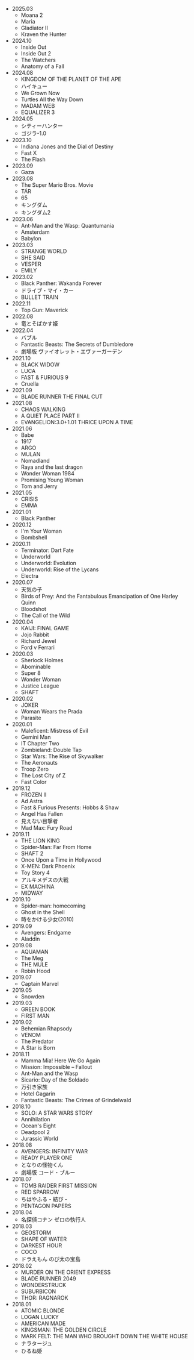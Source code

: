 * 2025.03
	* Moana 2
	* Maria
	* Gladiator II
	* Kraven the Hunter
* 2024.10
	* Inside Out
	* Inside Out 2
	* The Watchers
	* Anatomy of a Fall
* 2024.08
	* KINGDOM OF THE PLANET OF THE APE
	* ハイキュー
	* We Grown Now
	* Turtles All the Way Down
	* MADAM WEB
	* EQUALIZER 3
* 2024.05
	* シティーハンター
	* ゴジラ-1.0
* 2023.10
	* Indiana Jones and the Dial of Destiny
	* Fast X
	* The Flash
* 2023.09
	* Gaza
* 2023.08
	* The Super Mario Bros. Movie
	* TÁR
	* 65
	* キングダム
	* キングダム2
* 2023.06
	* Ant-Man and the Wasp: Quantumania
	* Amsterdam
	* Babylon
* 2023.03
	* STRANGE WORLD
	* SHE SAID
	* VESPER
	* EMILY
* 2023.02
	* Black Panther: Wakanda Forever
	* ドライブ・マイ・カー
	* BULLET TRAIN
* 2022.11
	* Top Gun: Maverick
* 2022.08
	* 竜とそばかす姫
* 2022.04
	* バブル
	* Fantastic Beasts: The Secrets of Dumbledore
	* 劇場版 ヴァイオレット・エヴァーガーデン
* 2021.10
	* BLACK WIDOW
	* LUCA
	* FAST & FURIOUS 9
	* Cruella
* 2021.09
	* BLADE RUNNER THE FINAL CUT
* 2021.08
	* CHAOS WALKING
	* A QUIET PLACE PART II
	* EVANGELION:3.0+1.01 THRICE UPON A TIME
* 2021.06
	* Babe
	* 1917
	* ARGO
	* MULAN
	* Nomadland
	* Raya and the last dragon
	* Wonder Woman 1984
	* Promising Young Woman
	* Tom and Jerry
* 2021.05
	* CRISIS
	* EMMA
* 2021.01
	* Black Panther
* 2020.12
	* I'm Your Woman
	* Bombshell
* 2020.11
	* Terminator: Dart Fate
	* Underworld
	* Underworld: Evolution
	* Underworld: Rise of the Lycans
	* Electra
* 2020.07
	* 天気の子
	* Birds of Prey: And the Fantabulous Emancipation of One Harley Quinn
	* Bloodshot
	* The Call of the Wild
* 2020.04
	* KAIJI: FINAL GAME
	* Jojo Rabbit
	* Richard Jewel
	* Ford v Ferrari
* 2020.03
	* Sherlock Holmes
	* Abominable
	* Super 8
	* Wonder Woman
	* Justice League
	* SHAFT
* 2020.02
	* JOKER
	* Woman Wears the Prada
	* Parasite
* 2020.01
	* Maleficent: Mistress of Evil
	* Gemini Man
	* IT Chapter Two
	* Zombieland: Double Tap
	* Star Wars: The Rise of Skywalker
	* The Aeronauts
	* Troop Zero
	* The Lost City of Z
	* Fast Color
* 2019.12
	* FROZEN II
	* Ad Astra
	* Fast & Furious Presents: Hobbs & Shaw
	* Angel Has Fallen
	* 見えない目撃者
	* Mad Max: Fury Road
* 2019.11
	* THE LION KING
	* Spider-Man: Far From Home
	* SHAFT 2
	* Once Upon a Time in Hollywood
	* X-MEN: Dark Phoenix
	* Toy Story 4
	* アルキメデスの大戦
	* EX MACHINA
	* MIDWAY
* 2019.10
	* Spider-man: homecoming
	* Ghost in the Shell
	* 時をかける少女(2010)
* 2019.09
	* Avengers: Endgame
	* Aladdin
* 2019.08
	* AQUAMAN
	* The Meg
	* THE MULE
	* Robin Hood
* 2019.07
	* Captain Marvel
* 2019.05
	* Snowden
* 2019.03
	* GREEN BOOK
	* FIRST MAN
* 2019.02
	* Behemian Rhapsody
	* VENOM
	* The Predator
	* A Star is Born
* 2018.11
	* Mamma Mia! Here We Go Again
	* Mission: Impossible – Fallout
	* Ant-Man and the Wasp
	* Sicario: Day of the Soldado
	* 万引き家族
	* Hotel Gagarin
	* Fantastic Beasts: The Crimes of Grindelwald
* 2018.10
	* SOLO: A STAR WARS STORY
	* Annihilation
	* Ocean's Eight
	* Deadpool 2
	* Jurassic World
* 2018.08
	* AVENGERS: INFINITY WAR
	* READY PLAYER ONE
	* となりの怪物くん
	* 劇場版 コード・ブルー
* 2018.07
	* TOMB RAIDER FIRST MISSION
	* RED SPARROW
	* ちはやふる - 結び -
	* PENTAGON PAPERS
* 2018.04
	* 名探偵コナン ゼロの執行人
* 2018.03
	* GEOSTORM
	* SHAPE OF WATER
	* DARKEST HOUR
	* COCO
	* ドラえもん のび太の宝島
* 2018.02
	* MURDER ON THE ORIENT EXPRESS
	* BLADE RUNNER 2049
	* WONDERSTRUCK
	* SUBURBICON
	* THOR: RAGNAROK
* 2018.01
	* ATOMIC BLONDE
	* LOGAN LUCKY
 	* AMERICAN MADE
 	* KINGSMAN: THE GOLDEN CIRCLE
 	* MARK FELT: THE MAN WHO BROUGHT DOWN THE WHITE HOUSE
	* ナラタージュ
	* ひるね姫
